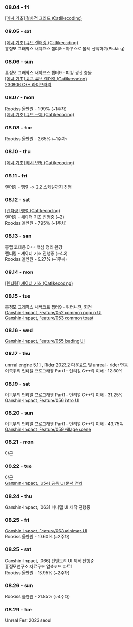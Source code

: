 ### 08.04 - fri

[[메시 기초] 절차적 그리드 (Catlikecoding)](https://doobudubu.tistory.com/329)

### 08.05 - sat

[[메시 기초] 큐브 렌더링 (Catlikecoding)](https://doobudubu.tistory.com/330)<br>
홍정모 그래픽스 새싹코스 챕터9 - 마우스로 물체 선택하기(Picking)

### 08.06 - sun
홍정모 그래픽스 새싹코스 챕터9 - 피킹 광선 충돌<br>
[[메시 기초] 둥근 큐브 렌더링 (Catlikecoding)](https://doobudubu.tistory.com/331)<br>
[230806 C++ 라이브러리](https://doobudubu.tistory.com/332)

### 08.07 - mon
Rookiss 올인원 - 1.99% (~1주차)<br>
[[메시 기초] 큐브 구체 (Catlikecoding)](https://doobudubu.tistory.com/333)

### 08.08 - tue
Rookiss 올인원 - 2.65% (~1주차)<br>

### 08.10 - thu
[[메시 기초] 메시 변형 (Catlikecoding)](https://doobudubu.tistory.com/334)

### 08.11 - fri
렌더링 - 행렬 -> 2.2 스케일까지 진행

### 08.12 - sat
[[렌더링] 행렬 (Catlikecoding)](https://doobudubu.tistory.com/335)<br>
렌더링 - 셰이더 기초 진행중 (~2)<br>
Rookiss 올인원 - 7.95% (~1주차)<br>

### 08.13 - sun
홍랩 코테용 C++ 핵심 정리 완강<br>
렌더링 - 셰이더 기초 진행중 (~4.2)<br>
Rookiss 올인원 - 9.27% (~1주차)<br>

### 08.14 - mon
[[렌더링] 셰이더 기초 (Catlikecoding)](https://doobudubu.tistory.com/336)

### 08.15 - tue
홍정모 그래픽스 새싹코트 챕터9 - 쿼터니언, 회전<br>
[Ganshin-Impact, Feature/052 common popup UI](https://github.com/eugene-doobu/Ganshin-Impact/pull/94)<br>
[Ganshin-Impact, Feature/053 common toast](https://github.com/eugene-doobu/Ganshin-Impact/pull/95)

### 08.16 - wed
[Ganshin-Impact, Feature/055 loading UI](https://github.com/eugene-doobu/Ganshin-Impact/pull/97)

### 08.17 - thu
unreal engine 5.1.1 , Rider 2023.2 다운로드 및 unreal - rider 연동<br>
이득우의 언리얼 프로그래밍 Part1 - 언리얼 C++의 이해 - 12.50%

### 08.19 - sat
이득우의 언리얼 프로그래밍 Part1 - 언리얼 C++의 이해 - 31.25%<br>
[Ganshin-Impact, Feature/056 intro UI](https://github.com/eugene-doobu/Ganshin-Impact/pull/98)

### 08.20 - sun
이득우의 언리얼 프로그래밍 Part1 - 언리얼 C++의 이해 - 43.75%<br>
[Ganshin-Impact, Feature/059 village scene](https://github.com/eugene-doobu/Ganshin-Impact/pull/102)

### 08.21 - mon

야근

### 08.22 - tue

야근<br>
[Ganshin-Impact, [054] 공통 UI 문서 정리](https://github.com/eugene-doobu/Ganshin-Impact/issues/90)


### 08.24 - thu

Ganshin-Impact, [063] 미니맵 UI 제작 진행중

### 08.25 - fri

[Ganshin-Impact, Feature/063 minimap UI](https://github.com/eugene-doobu/Ganshin-Impact/pull/112)<br>
Rookiss 올인원 - 10.60% (~2주차)

### 08.25 - sat

Ganshin-Impact, [066] 인벤토리 UI 제작 진행중<br>
홍정모연구소 자료구조 압축코드 파트1<br>
Rookiss 올인원 - 13.95% (~2주차)

### 08.26 - sun

Rookiss 올인원 - 21.85% (~4주차)

### 08.29 - tue

Unreal Fest 2023 seoul